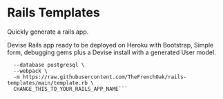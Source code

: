 # Rails Templates
Quickly generate a rails app.

Devise
Rails app ready to be deployed on Heroku with Bootstrap, Simple form, debugging gems plus a Devise install with a generated User model.

```rails new \
  --database postgresql \
  --webpack \
  -m https://raw.githubusercontent.com/TheFrenchOak/rails-templates/main/template.rb \
  CHANGE_THIS_TO_YOUR_RAILS_APP_NAME```
